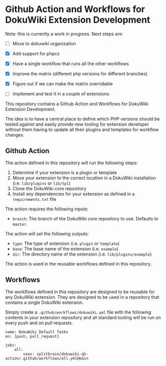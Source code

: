 # Github Action and Workflows for DokuWiki Extension Development

Note: this is currently a work in progress. Next steps are:

* [ ] Move to dokuwiki organization
* [x] Add support for phpcs
* [x] Have a single workflow that runs all the other workflows
* [x] Improve the matrix (different php versions for different branches)
* [x] Figure out if we can make the matrix overridable
* [ ] Implement and test it in a couple of extensions


This repository contains a Github Action and Workflows for DokuWiki Extension Development.

The idea is to have a central place to define which PHP versions should be tested against and easily provide new tooling for extension developer without them having to update all their plugins and templates for workflow changes.

## Github Action

The action defined in this repository will run the following steps:

1. Determine if your extension is a plugin or template
2. Move your extension to the correct location in a DokuWiki installation (i.e. `lib/plugins` or `lib/tpl`)
3. Clone the DokuWiki core repository
4. Install any dependencies for your extension as defined in a `requirements.txt` file

The action requires the following inputs:

- `branch`: The branch of the DokuWiki core repository to use. Defaults to `master`.

The action will set the following outputs:

- `type`: The type of extension (i.e. `plugin` or `template`)
- `base`: The base name of the extension (i.e. `example`)
- `dir`: The directory name of the extension (i.e. `lib/plugins/example`)

The action is used in the reusable workflows defined in this repository.

## Workflows

The workflows defined in this repository are designed to be reusable for any DokuWiki extension. They are designed to be used in a repository that contains a single DokuWiki extension.

Simply create a `.github/workflows/dokuwiki.yml` file with the following contents in your extension repository and all standard tooling will be run on every push and on pull requests.

```
name: DokuWiki Default Tasks
on: [push, pull_request]

jobs:
    all:
        uses: splitbrain/dokuwiki-gh-action/.github/workflows/all.yml@main
```


